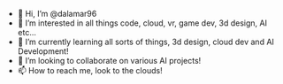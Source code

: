 - 👋 Hi, I’m @dalamar96
- 👀 I’m interested in all things code, cloud, vr, game dev, 3d design, AI etc...
- 🌱 I’m currently learning all sorts of things, 3d design, cloud dev and AI Development!
- 💞️ I’m looking to collaborate on various AI projects!
- 📫 How to reach me, look to the clouds!

<!---
dalamar96/dalamar96 is a ✨ special ✨ repository because its `README.md` (this file) appears on your GitHub profile.
You can click the Preview link to take a look at your changes.
--->
